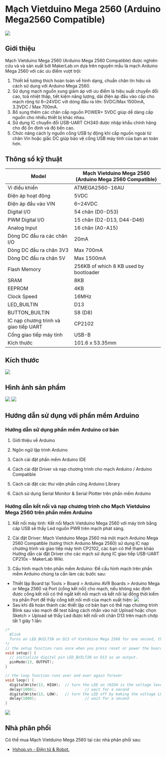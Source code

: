 # Mạch Vietduino Mega 2560 (Arduino Mega2560 Compatible)

![](/image/vmega_01.jpg)

## Giới thiệu

Mạch Vietduino Mega 2560 (Arduino Mega 2560 Compatible) được nghiên cứu và và sản xuất bởi MakerLab.vn dựa trên nguyên mẫu là mạch Arduino Mega 2560 với các ưu điểm vượt trội:

1. Thiết kế tương thích hoàn toàn về hình dạng, chuẩn chân tín hiệu và cách sử dụng với Arduino Mega 2560.
1. Sử dụng mạch nguồn xung giảm áp với ưu điểm là hiệu suất chuyển đổi cao, toả nhiệt thấp, tiết kiệm năng lượng, dải điện áp đầu vào cấp cho mạch rộng từ 6~24VDC với dòng đầu ra lớn: 5VDC/Max 1500mA, 3.3VDC / Max 700mA.
1. Bổ sung thêm các chân cấp nguồn POWER+ 5VDC giúp dễ dàng cấp nguồn cho nhiều thiết bị khác nhau.
1. Sử dụng IC chuyển đổi USB-UART CH340 được nhập khẩu chính hãng cho độ ổn định và độ bền cao.
1. Chức năng cách ly nguồn cổng USB tự động khi cấp nguồn ngoài từ chân Vin hoặc giắc DC giúp bảo vệ cổng USB máy tính của bạn an toàn hơn.

## Thông số kỹ thuật

<table><thead>
  <tr>
    <th>Model</th>
    <th>Mạch Vietduino Mega 2560 (Arduino Mega 2560 Compatible)</th>
  </tr></thead>
<tbody>
  <tr>
    <td>Vi điều khiển</td>
    <td>ATMEGA2560-16AU</td>
  </tr>
  <tr>
    <td>Điện áp hoạt động</td>
    <td>5VDC</td>
  </tr>
  <tr>
    <td>Điện áp đầu vào VIN</td>
    <td>6~24VDC</td>
  </tr>
  <tr>
    <td>Digital I/O</td>
    <td>54 chân (D0-D53)</td>
  </tr>
  <tr>
    <td>PWM Digital I/O</td>
    <td>15 chân (D2-D13, D44-D46)</td>
  </tr>
  <tr>
    <td>Analog Input</td>
    <td>16 chân (A0-A15)</td>
  </tr>
  <tr>
    <td>Dòng DC đầu ra các chân I/O</td>
    <td>20mA</td>
  </tr>
  <tr>
    <td>Dòng DC đầu ra chân 3V3</td>
    <td>Max 700mA</td>
  </tr>
  <tr>
    <td>Dòng DC đầu ra chân 5V</td>
    <td>Max 1500mA</td>
  </tr>
  <tr>
    <td>Flash Memory</td>
    <td>256KB of which 8 KB used by bootloader</td>
  </tr>
  <tr>
    <td>SRAM</td>
    <td>8KB</td>
  </tr>
  <tr>
    <td>EEPROM</td>
    <td>4KB</td>
  </tr>
  <tr>
    <td>Clock Speed</td>
    <td>16MHz</td>
  </tr>
  <tr>
    <td>LED_BUILTIN</td>
    <td>D13</td>
  </tr>
  <tr>
    <td>BUTTON_BUILTIN</td>
    <td>S8 (D8)</td>
  </tr>
  <tr>
    <td>IC nạp chương trình và giao tiếp UART</td>
    <td>CP2102</td>
  </tr>
  <tr>
    <td>Cổng giao tiếp máy tính</td>
    <td>USB-B</td>
  </tr>
  <tr>
    <td>Kích thước</td>
    <td>101.6 x 53.35mm</td>
  </tr>
</tbody></table>

## Kích thước

![](/image/vmega_02.jpg)

## Hình ảnh sản phẩm

![](/image/vmega_03.jpg)
![](/image/vmega_04.jpg)

## Hướng dẫn sử dụng với phần mềm Arduino

### Hướng dẫn sử dụng phần mềm Arduino cơ bản

1) Giới thiệu về Arduino

2) Ngôn ngữ lập trình Arduino

3) Cách cài đặt phần mềm Arduino IDE

4) Cách cài đặt Driver và nạp chương trình cho mạch Arduino / Arduino Compatible

5) Cách cài đặt các thư viện phần cứng Arduino Library

6) Cách sử dụng Serial Monitor & Serial Plotter trên phần mềm Arduino

### Hướng dẫn kết nối và nạp chương trình cho Mạch Vietduino Mega 2560 trên phần mềm Arduino

1) Kết nối máy tính: Kết nối Mạch Vietduino Mega 2560 với máy tính bằng cáp USB sẽ thấy Led nguồn PWR trên mạch phát sáng.

2) Cài đặt Driver: Mạch Vietduino Mega 2560 mà một mạch Arduino Mega 2560 Compatible (tương thích Arduino Mega 2560) sử dụng IC nạp chương trình và giao tiếp máy tính CP2102, các bạn có thể tham khảo Hướng dẫn cài đặt Driver cho các mạch sử dụng IC giao tiếp USB-UART CP210x - MakerLab Wiki.

3) Cấu hình mạch trên phần mềm Arduino: Để cấu hình mạch trên phần mềm Arduino chúng ta cần làm các bước sau:

- Thiết lập Board tại Tools > Board > Arduino AVR Boards > Arduino Mega or Mega 2560 và Port (cổng kết nối) cho mạch, nếu không xác định được cổng kết nối có thể ngắt kết nối mạch và kết nối lại đồng thời kiểm tra phần Port để thấy cổng kết nối mới của mạch xuất hiện:
![](/image/vmega_05.jpg)
- Sau khi đã hoàn thành các thiết lập cơ bản bạn có thể nạp chương trình Blink sau vào mạch để test bằng cách nhấn vào nút Upload hoặc chọn Sketch > Upload sẽ thấy Led được kết nối với chân D13 trên mạch chớp tắt 1 giây 1 lần:

```ino
/*
  Blink
  Turns an LED_BUILTIN on D13 of Vietduino Mega 2560 for one second, then off for one second, repeatedly.
*/
// the setup function runs once when you press reset or power the board
void setup() {
  // initialize digital pin LED_BUILTIN on D13 as an output.
  pinMode(13, OUTPUT);
}

// the loop function runs over and over again forever
void loop() {
  digitalWrite(13, HIGH);  // turn the LED on (HIGH is the voltage level)
  delay(1000);                      // wait for a second
  digitalWrite(13, LOW);   // turn the LED off by making the voltage LOW
  delay(1000);                      // wait for a second
}
```

![](/image/vmega_06.jpg)

## Nhà phân phối

Có thể mua Mạch Vietduino Mega 2560 tại các nhà phân phối sau:

- [Hshop.vn - Điện tử & Robot.](https://hshop.vn)
